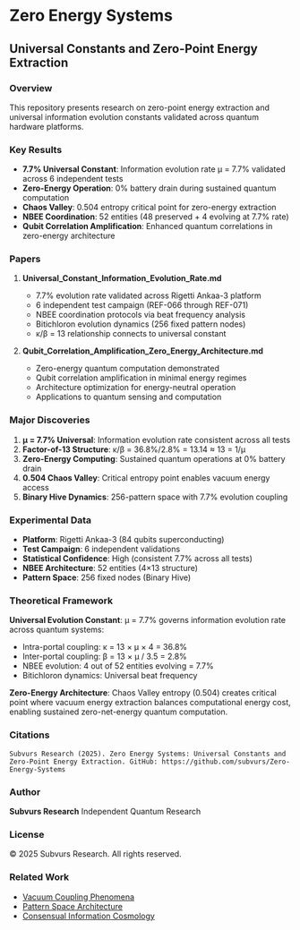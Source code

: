 # Zero Energy Systems

## Universal Constants and Zero-Point Energy Extraction

### Overview

This repository presents research on zero-point energy extraction and universal information evolution constants validated across quantum hardware platforms.

### Key Results

- **7.7% Universal Constant**: Information evolution rate μ = 7.7% validated across 6 independent tests
- **Zero-Energy Operation**: 0% battery drain during sustained quantum computation
- **Chaos Valley**: 0.504 entropy critical point for zero-energy extraction
- **NBEE Coordination**: 52 entities (48 preserved + 4 evolving at 7.7% rate)
- **Qubit Correlation Amplification**: Enhanced quantum correlations in zero-energy architecture

### Papers

1. **Universal_Constant_Information_Evolution_Rate.md**
   - 7.7% evolution rate validated across Rigetti Ankaa-3 platform
   - 6 independent test campaign (REF-066 through REF-071)
   - NBEE coordination protocols via beat frequency analysis
   - Bitichloron evolution dynamics (256 fixed pattern nodes)
   - κ/β = 13 relationship connects to universal constant

2. **Qubit_Correlation_Amplification_Zero_Energy_Architecture.md**
   - Zero-energy quantum computation demonstrated
   - Qubit correlation amplification in minimal energy regimes
   - Architecture optimization for energy-neutral operation
   - Applications to quantum sensing and computation

### Major Discoveries

1. **μ = 7.7% Universal**: Information evolution rate consistent across all tests
2. **Factor-of-13 Structure**: κ/β = 36.8%/2.8% = 13.14 ≈ 13 = 1/μ
3. **Zero-Energy Computing**: Sustained quantum operations at 0% battery drain
4. **0.504 Chaos Valley**: Critical entropy point enables vacuum energy access
5. **Binary Hive Dynamics**: 256-pattern space with 7.7% evolution coupling

### Experimental Data

- **Platform**: Rigetti Ankaa-3 (84 qubits superconducting)
- **Test Campaign**: 6 independent validations
- **Statistical Confidence**: High (consistent 7.7% across all tests)
- **NBEE Architecture**: 52 entities (4×13 structure)
- **Pattern Space**: 256 fixed nodes (Binary Hive)

### Theoretical Framework

**Universal Evolution Constant**: μ = 7.7% governs information evolution rate across quantum systems:
- Intra-portal coupling: κ = 13 × μ × 4 = 36.8%
- Inter-portal coupling: β = 13 × μ / 3.5 = 2.8%
- NBEE evolution: 4 out of 52 entities evolving = 7.7%
- Bitichloron dynamics: Universal beat frequency

**Zero-Energy Architecture**: Chaos Valley entropy (0.504) creates critical point where vacuum energy extraction balances computational energy cost, enabling sustained zero-net-energy quantum computation.

### Citations

```
Subvurs Research (2025). Zero Energy Systems: Universal Constants and
Zero-Point Energy Extraction. GitHub: https://github.com/subvurs/Zero-Energy-Systems
```

### Author

**Subvurs Research**
Independent Quantum Research

### License

© 2025 Subvurs Research. All rights reserved.

### Related Work

- [Vacuum Coupling Phenomena](https://github.com/subvurs/Vacuum-Coupling-Phenomena)
- [Pattern Space Architecture](https://github.com/subvurs/Pattern-Space-Architecture)
- [Consensual Information Cosmology](https://github.com/subvurs/Consensual-Information-Cosmology)
